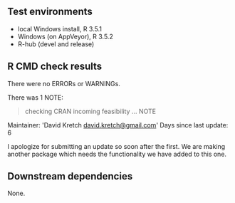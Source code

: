 ## Test environments
* local Windows install, R 3.5.1
* Windows (on AppVeyor), R 3.5.2
* R-hub (devel and release)

## R CMD check results
There were no ERRORs or WARNINGs.

There was 1 NOTE:

> checking CRAN incoming feasibility ... NOTE
  
  Maintainer: 'David Kretch <david.kretch@gmail.com>'
  Days since last update: 6

I apologize for submitting an update so soon after the first. We are making
another package which needs the functionality we have added to this one.

## Downstream dependencies

None.
